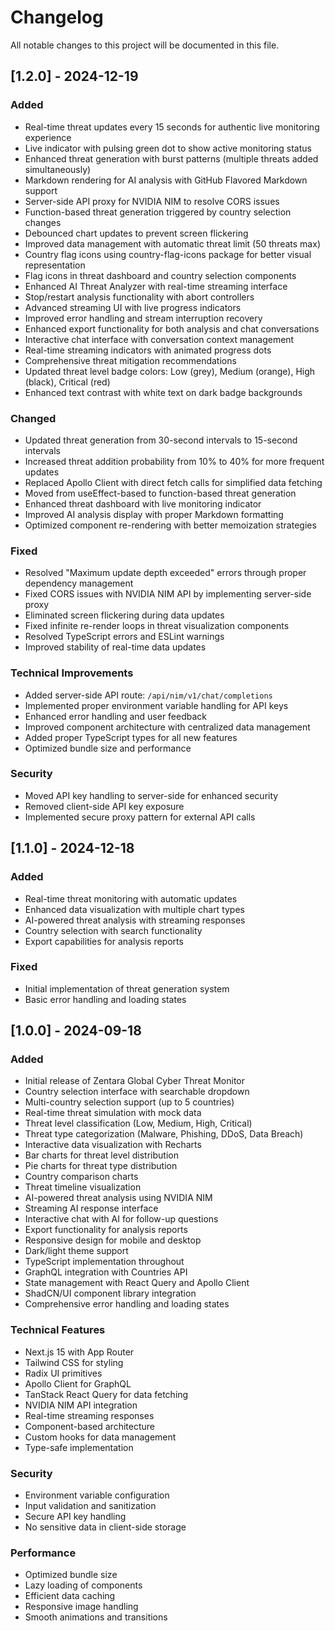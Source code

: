 # Changelog

All notable changes to this project will be documented in this file.

## [1.2.0] - 2024-12-19

### Added

- Real-time threat updates every 15 seconds for authentic live monitoring experience
- Live indicator with pulsing green dot to show active monitoring status
- Enhanced threat generation with burst patterns (multiple threats added simultaneously)
- Markdown rendering for AI analysis with GitHub Flavored Markdown support
- Server-side API proxy for NVIDIA NIM to resolve CORS issues
- Function-based threat generation triggered by country selection changes
- Debounced chart updates to prevent screen flickering
- Improved data management with automatic threat limit (50 threats max)
- Country flag icons using country-flag-icons package for better visual representation
- Flag icons in threat dashboard and country selection components
- Enhanced AI Threat Analyzer with real-time streaming interface
- Stop/restart analysis functionality with abort controllers
- Advanced streaming UI with live progress indicators
- Improved error handling and stream interruption recovery
- Enhanced export functionality for both analysis and chat conversations
- Interactive chat interface with conversation context management
- Real-time streaming indicators with animated progress dots
- Comprehensive threat mitigation recommendations
- Updated threat level badge colors: Low (grey), Medium (orange), High (black), Critical (red)
- Enhanced text contrast with white text on dark badge backgrounds

### Changed

- Updated threat generation from 30-second intervals to 15-second intervals
- Increased threat addition probability from 10% to 40% for more frequent updates
- Replaced Apollo Client with direct fetch calls for simplified data fetching
- Moved from useEffect-based to function-based threat generation
- Enhanced threat dashboard with live monitoring indicator
- Improved AI analysis display with proper Markdown formatting
- Optimized component re-rendering with better memoization strategies

### Fixed

- Resolved "Maximum update depth exceeded" errors through proper dependency management
- Fixed CORS issues with NVIDIA NIM API by implementing server-side proxy
- Eliminated screen flickering during data updates
- Fixed infinite re-render loops in threat visualization components
- Resolved TypeScript errors and ESLint warnings
- Improved stability of real-time data updates

### Technical Improvements

- Added server-side API route: `/api/nim/v1/chat/completions`
- Implemented proper environment variable handling for API keys
- Enhanced error handling and user feedback
- Improved component architecture with centralized data management
- Added proper TypeScript types for all new features
- Optimized bundle size and performance

### Security

- Moved API key handling to server-side for enhanced security
- Removed client-side API key exposure
- Implemented secure proxy pattern for external API calls

## [1.1.0] - 2024-12-18

### Added

- Real-time threat monitoring with automatic updates
- Enhanced data visualization with multiple chart types
- AI-powered threat analysis with streaming responses
- Country selection with search functionality
- Export capabilities for analysis reports

### Fixed

- Initial implementation of threat generation system
- Basic error handling and loading states

## [1.0.0] - 2024-09-18

### Added

- Initial release of Zentara Global Cyber Threat Monitor
- Country selection interface with searchable dropdown
- Multi-country selection support (up to 5 countries)
- Real-time threat simulation with mock data
- Threat level classification (Low, Medium, High, Critical)
- Threat type categorization (Malware, Phishing, DDoS, Data Breach)
- Interactive data visualization with Recharts
- Bar charts for threat level distribution
- Pie charts for threat type distribution
- Country comparison charts
- Threat timeline visualization
- AI-powered threat analysis using NVIDIA NIM
- Streaming AI response interface
- Interactive chat with AI for follow-up questions
- Export functionality for analysis reports
- Responsive design for mobile and desktop
- Dark/light theme support
- TypeScript implementation throughout
- GraphQL integration with Countries API
- State management with React Query and Apollo Client
- ShadCN/UI component library integration
- Comprehensive error handling and loading states

### Technical Features

- Next.js 15 with App Router
- Tailwind CSS for styling
- Radix UI primitives
- Apollo Client for GraphQL
- TanStack React Query for data fetching
- NVIDIA NIM API integration
- Real-time streaming responses
- Component-based architecture
- Custom hooks for data management
- Type-safe implementation

### Security

- Environment variable configuration
- Input validation and sanitization
- Secure API key handling
- No sensitive data in client-side storage

### Performance

- Optimized bundle size
- Lazy loading of components
- Efficient data caching
- Responsive image handling
- Smooth animations and transitions
